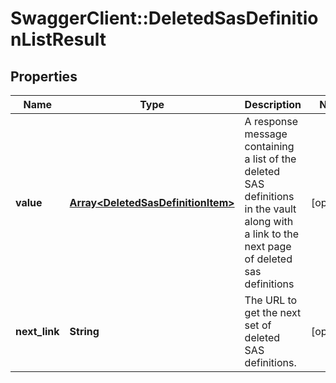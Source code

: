 # SwaggerClient::DeletedSasDefinitionListResult

## Properties
Name | Type | Description | Notes
------------ | ------------- | ------------- | -------------
**value** | [**Array&lt;DeletedSasDefinitionItem&gt;**](DeletedSasDefinitionItem.md) | A response message containing a list of the deleted SAS definitions in the vault along with a link to the next page of deleted sas definitions | [optional] 
**next_link** | **String** | The URL to get the next set of deleted SAS definitions. | [optional] 


